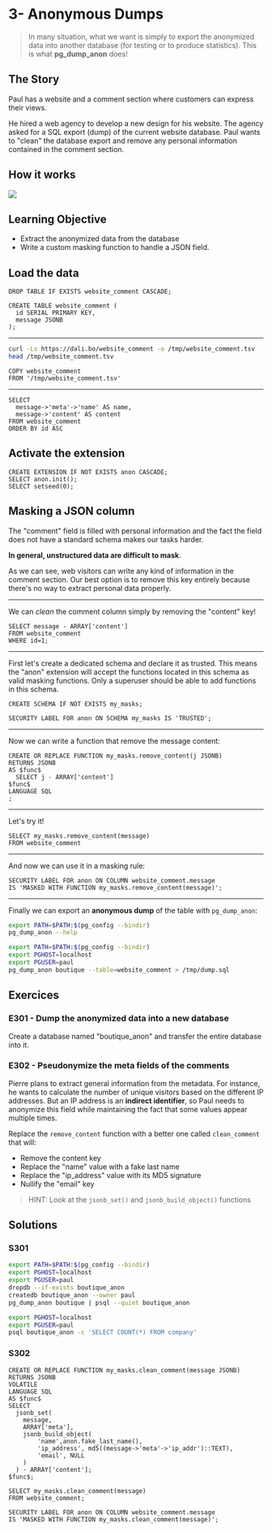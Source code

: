 # 3- Anonymous Dumps

> In many situation, what we want is simply to export the anonymized
> data into another database (for testing or to produce statistics).
> This is what **pg_dump_anon** does!

## The Story

Paul has a website and a comment section where customers can express
their views.

He hired a web agency to develop a new design for his website. The
agency asked for a SQL export (dump) of the current website database.
Paul wants to \"clean\" the database export and remove any personal
information contained in the comment section.

## How it works

![](img/anon_dump.png)

## Learning Objective

-   Extract the anonymized data from the database
-   Write a custom masking function to handle a JSON field.

## Load the data

``` run-postgres
DROP TABLE IF EXISTS website_comment CASCADE;

CREATE TABLE website_comment (
  id SERIAL PRIMARY KEY,
  message JSONB
);
```

------------------------------------------------------------------------

```bash
curl -Ls https://dali.bo/website_comment -o /tmp/website_comment.tsv
head /tmp/website_comment.tsv
```

``` run-postgres
COPY website_comment
FROM '/tmp/website_comment.tsv'
```

---

``` run-postgres
SELECT
  message->'meta'->'name' AS name,
  message->'content' AS content
FROM website_comment
ORDER BY id ASC
```

## Activate the extension

``` run-postgres
CREATE EXTENSION IF NOT EXISTS anon CASCADE;
SELECT anon.init();
SELECT setseed(0);
```

## Masking a JSON column

The \"comment\" field is filled with personal information and the fact
the field does not have a standard schema makes our tasks harder.

**In general, unstructured data are difficult to mask**.

As we can see, web visitors can write any kind of information in the
comment section. Our best option is to remove this key entirely because
there\'s no way to extract personal data properly.


------------------------------------------------------------------------

We can *clean* the comment column simply by removing the \"content\"
key!

``` run-postgres
SELECT message - ARRAY['content']
FROM website_comment
WHERE id=1;
```

------------------------------------------------------------------------

First let\'s create a dedicated schema and declare it as trusted. This
means the \"anon\" extension will accept the functions located in this
schema as valid masking functions. Only a superuser should be able to
add functions in this schema.


``` run-postgres
CREATE SCHEMA IF NOT EXISTS my_masks;

SECURITY LABEL FOR anon ON SCHEMA my_masks IS 'TRUSTED';
```


------------------------------------------------------------------------

Now we can write a function that remove the message content:

``` run-postgres
CREATE OR REPLACE FUNCTION my_masks.remove_content(j JSONB)
RETURNS JSONB
AS $func$
  SELECT j - ARRAY['content']
$func$
LANGUAGE SQL
;
```


------------------------------------------------------------------------

Let\'s try it!

``` run-postgres
SELECT my_masks.remove_content(message)
FROM website_comment
```


------------------------------------------------------------------------

And now we can use it in a masking rule:

``` run-postgres
SECURITY LABEL FOR anon ON COLUMN website_comment.message
IS 'MASKED WITH FUNCTION my_masks.remove_content(message)';
```

------------------------------------------------------------------------

Finally we can export an **anonymous dump** of the table with
`pg_dump_anon`:

``` bash
export PATH=$PATH:$(pg_config --bindir)
pg_dump_anon --help
```

``` bash
export PATH=$PATH:$(pg_config --bindir)
export PGHOST=localhost
export PGUSER=paul
pg_dump_anon boutique --table=website_comment > /tmp/dump.sql
```

## Exercices

### E301 - Dump the anonymized data into a new database

Create a database named \"boutique_anon\" and transfer the entire
database into it.

### E302 - Pseudonymize the meta fields of the comments

Pierre plans to extract general information from the metadata. For
instance, he wants to calculate the number of unique visitors based on
the different IP addresses. But an IP address is an **indirect
identifier**, so Paul needs to anonymize this field while maintaining
the fact that some values appear multiple times.

Replace the `remove_content` function with a better one called
`clean_comment` that will:

-   Remove the content key
-   Replace the \"name\" value with a fake last name
-   Replace the \"ip_address\" value with its MD5 signature
-   Nullify the \"email\" key

> HINT: Look at the `jsonb_set()` and `jsonb_build_object()` functions

## Solutions

### S301

``` bash
export PATH=$PATH:$(pg_config --bindir)
export PGHOST=localhost
export PGUSER=paul
dropdb --if-exists boutique_anon
createdb boutique_anon --owner paul
pg_dump_anon boutique | psql --quiet boutique_anon
```

``` bash
export PGHOST=localhost
export PGUSER=paul
psql boutique_anon -c 'SELECT COUNT(*) FROM company'
```

### S302

```run-postgres
CREATE OR REPLACE FUNCTION my_masks.clean_comment(message JSONB)
RETURNS JSONB
VOLATILE
LANGUAGE SQL
AS $func$
SELECT
  jsonb_set(
    message,
    ARRAY['meta'],
    jsonb_build_object(
        'name',anon.fake_last_name(),
        'ip_address', md5((message->'meta'->'ip_addr')::TEXT),
        'email', NULL
    )
  ) - ARRAY['content'];
$func$;
```

``` run-postgres
SELECT my_masks.clean_comment(message)
FROM website_comment;
```

``` run-postgres
SECURITY LABEL FOR anon ON COLUMN website_comment.message
IS 'MASKED WITH FUNCTION my_masks.clean_comment(message)';
```
